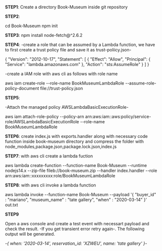 **STEP1**: 
Create a directory Book-Museum inside git repository

**STEP2**:

cd Book-Museum
npm init

**STEP3**:
npm install node-fetch@^2.6.2

**STEP4**:
-create a role that can be assumed by a Lambda function, we have to first create a trust policy file and save it as trust-poliicy.json-

{
    "Version": "2012-10-17",
    "Statement": [
        {
            "Effect": "Allow",
            "Principal": {
                "Service": "lambda.amazonaws.com"
            },
            "Action": "sts:AssumeRole"
        }
    ]
}

-create a IAM role with aws cli as follows with role name

aws iam create-role --role-name  BookMuseumLambdaRole --assume-role-policy-document file://trust-policy.json

**STEP5**:

-Attach the managed policy AWSLambdaBasicExecutionRole-

aws iam attach-role-policy --policy-arn arn:aws:iam::aws:policy/service-role/AWSLambdaBasicExecutionRole --role-name BookMuseumLambdaRole

**STEP6**:
create index.js with exports.handler along with necessary code function inside book-museum directory and compress the folder with node_modules,package.json,package.lock.json,index.js

**STEP7**:
with aws cli create a lambda fuction

aws lambda create-function --function-name Book-Museum --runtime nodejs14.x  --zip-file fileb://book-museum.zip --handler index.handler --role arn:aws:iam::xxxxxxxxx:role/BookMuseumLambdaRole

**STEP8**:
with aws cli invoke a lambda function

 aws lambda invoke --function-name Book-Museum --payload '{ "buyer_id" : "mariano", "museum_name" : "tate gallery", "when" : "2020-03-14" }' out.txt

**STEP9**

Open a aws console and create a test event with necessart payload and check the result. -If you get transient error retry again-. The following output will be generated.

*-{ when: '2020-03-14', reservation_id: 'XZWEU', name: 'tate gallery' }-*


